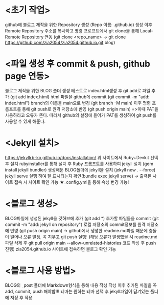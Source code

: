 # <초기 작업>
 github에 블로그 제작을 위한 Repository 생성 (Repo 이름: .github.io) 
 생성 이후 Romote Repository 주소를 복사하고 명령 프로프트에서 git clone을 통해 Local-Remote Repository 연동
 (git clone <repo_name> → git clone https://github.com/zia2054/zia2054.github.io.git blog)

# <파일 생성 후 commit & push, github page 연동> 
블로그 제작을 위한 BLOG 폴더 생성 테스트로 index.html생성 후 git add로 파일 추가 (git add index.html) 
html 파일을 github에 commit (git commit -m "add: index.html") branch의 이름을 main으로 변경 (git branch -M main) 이후 명령 프롬프트를 통해 git push로 원격 저장소에 반영 (git push origin main) =>이때 PAT을 사용하라고 오류가 뜬다. 
따라서 github의 설정에 들어가 PAT를 생성하여 git push를 사용할 수 있게 해준다.

# <Jekyll 설치> 
https://jekyllrb-ko.github.io/docs/installation/ 위 사이트에서 Ruby+Devkit 선택 후 설치 rubyinstaller를 통해 설치 후 Ruby 프롬프트를 사용하여 jekyll 설치 (gem install jekyll bundler) 
생성해둔 BLOG폴더에 jekyll을 설치 (jekyll new . --force) jekyll serve 실행 하여 잘 표시되는지 확인(bundle exec jekyll serve) → 출력된 사이트 접속 시 사이트 확인 가능 ★_config.yml을 통해 속성 변경 가능!

# <블로그 생성>
BLOG파일에 생성된 jekyll을 깃허브에 추가 (git add *) 추가할 파일들을 commit (git commit -m "add: jekyll on repository") 
로컬 저장소의 commit정보를 원격 저장소에 반영 (git push origin main) → github에서 생성한 readme.md파일 때문에 충돌이 일어나 오류 발생, 꼭 지우고 git push 실행! (해당 오류가 발생했을 시 readme.md파일 삭제 후 git pull origin main --allow-unrelated-histories 코드 작성 후 push 진행)
zia2054.github.io 사이트에 접속하면 블로그 확인 가능

# <블로그 사용 방법> 
BLOG의 _post 폴더에 Markdown형식을 통해 내용 작성 작성 이후 추가된 파일을 꼭 add, commit, push 해야함!!! 
테마는 원하는 테마 선택 후 jekyll파일이 담겨있는 폴더에 저장 후 적용